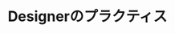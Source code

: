---
title: "Designerのプラクティス"
weight: 2
bookFlatSection: false
bookToc: true
bookCollapseSection: true
---